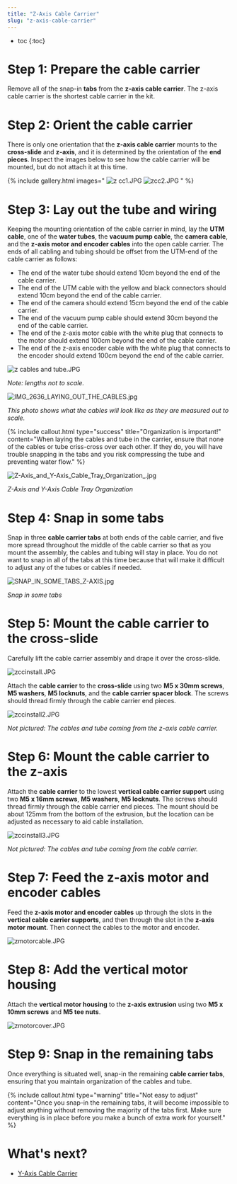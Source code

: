```yaml
---
title: "Z-Axis Cable Carrier"
slug: "z-axis-cable-carrier"
---
```


* toc
{:toc}


# Step 1: Prepare the cable carrier

Remove all of the snap-in **tabs** from the **z-axis cable carrier**. The z-axis cable carrier is the shortest cable carrier in the kit.

# Step 2: Orient the cable carrier

There is only one orientation that the **z-axis cable carrier** mounts to the **cross-slide** and **z-axis**, and it is determined by the orientation of the **end pieces**. Inspect the images below to see how the cable carrier will be mounted, but do not attach it at this time.

{% include gallery.html images="
![z cc1.JPG](_images/z_cc1.JPG)
![zcc2.JPG](_images/zcc2.JPG)
" %}

# Step 3: Lay out the tube and wiring




Keeping the mounting orientation of the cable carrier in mind, lay the **UTM cable**, one of the **water tubes**, the **vacuum pump cable**, the **camera cable**, and the **z-axis motor and encoder cables** into the open cable carrier. The ends of all cabling and tubing should be offset from the UTM-end of the cable carrier as follows:

  * The end of the water tube should extend 10cm beyond the end of the cable carrier.
  * The end of the UTM cable with the yellow and black connectors should extend 10cm beyond the end of the cable carrier.
  * The end of the camera should extend 15cm beyond the end of the cable carrier.
  * The end of the vacuum pump cable should extend 30cm beyond the end of the cable carrier.
  * The end of the z-axis motor cable with the white plug that connects to the motor should extend 100cm beyond the end of the cable carrier.
  * The end of the z-axis encoder cable with the white plug that connects to the encoder should extend 100cm beyond the end of the cable carrier.

![z cables and tube.JPG](_images/z_cables_and_tube.JPG)

_Note: lengths not to scale._



![IMG_2636_LAYING_OUT_THE_CABLES.jpg](_images/IMG_2636_LAYING_OUT_THE_CABLES.jpg)

_This photo shows what the cables will look like as they are measured out to scale._



{%
include callout.html
type="success"
title="Organization is important!"
content="When laying the cables and tube in the carrier, ensure that none of the cables or tube criss-cross over each other. If they do, you will have trouble snapping in the tabs and you risk compressing the tube and preventing water flow."
%}



![Z-Axis_and_Y-Axis_Cable_Tray_Organization_.jpg](_images/Z-Axis_and_Y-Axis_Cable_Tray_Organization_.jpg)

_Z-Axis and Y-Axis Cable Tray Organization_






# Step 4: Snap in some tabs

Snap in three **cable carrier tabs** at both ends of the cable carrier, and five more spread throughout the middle of the cable carrier so that as you mount the assembly, the cables and tubing will stay in place. You do not want to snap in all of the tabs at this time because that will make it difficult to adjust any of the tubes or cables if needed.



![SNAP_IN_SOME_TABS_Z-AXIS.jpg](_images/SNAP_IN_SOME_TABS_Z-AXIS.jpg)

_Snap in some tabs_



# Step 5: Mount the cable carrier to the cross-slide

Carefully lift the cable carrier assembly and drape it over the cross-slide.

![zccinstall.JPG](_images/zccinstall.JPG)

Attach the **cable carrier** to the **cross-slide** using two **M5 x 30mm screws**, **M5 washers**, **M5 locknuts**, and the **cable carrier spacer block**. The screws should thread firmly through the cable carrier end pieces.

![zccinstall2.JPG](_images/zccinstall2.JPG)

_Not pictured: The cables and tube coming from the z-axis cable carrier._



# Step 6: Mount the cable carrier to the z-axis

Attach the **cable carrier** to the lowest **vertical cable carrier support** using two **M5 x 16mm screws**, **M5 washers**, **M5 locknuts**. The screws should thread firmly through the cable carrier end pieces. The mount should be about 125mm from the bottom of the extrusion, but the location can be adjusted as necessary to aid cable installation.

![zccinstall3.JPG](_images/zccinstall3.JPG)

_Not pictured: The cables and tube coming from the cable carrier._



# Step 7: Feed the z-axis motor and encoder cables

Feed the **z-axis motor and encoder cables** up through the slots in the **vertical cable carrier supports**, and then through the slot in the **z-axis motor mount**. Then connect the cables to the motor and encoder.

![zmotorcable.JPG](_images/zmotorcable.JPG)



# Step 8: Add the vertical motor housing

Attach the **vertical motor housing** to the **z-axis extrusion** using two **M5 x 10mm screws** and **M5 tee nuts**.

![zmotorcover.JPG](_images/zmotorcover.JPG)



# Step 9: Snap in the remaining tabs

Once everything is situated well, snap-in the remaining **cable carrier tabs**, ensuring that you maintain organization of the cables and tube.

{%
include callout.html
type="warning"
title="Not easy to adjust"
content="Once you snap-in the remaining tabs, it will become impossible to adjust anything without removing the majority of the tabs first. Make sure everything is in place before you make a bunch of extra work for yourself."
%}


# What's next?

 * [Y-Axis Cable Carrier](y-axis-cable-carrier.md)
